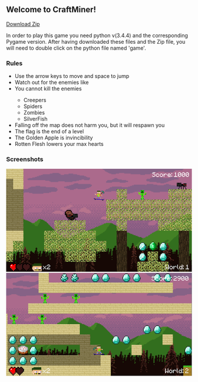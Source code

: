 ## Welcome to CraftMiner!

<a href="https://github.com/Hety06/CraftMiner/archive/master.zip" class="btn btn-github"><span class="icon"></span>Download Zip</a>

In order to play this game you need python v(3.4.4) and the corresponding Pygame version. After having downloaded these files and the Zip file, you will need to double click on the python file named 'game'.

### Rules

<ul>
  <li>Use the arrow keys to move and space to jump</li>
  <li>Watch out for the enemies like</li>
  <li>You cannot kill the enemies</li>
  <ul>
    <li>Creepers</li>
    <li>Spiders</li>
    <li>Zombies</li>
    <li>SilverFish</li>
  </ul>
  <li>Falling off the map does not harm you, but it will respawn you</li>
  <li>The flag is the end of a level</li>
  <li>The Golden Apple is invincibility</li>
  <li>Rotten Flesh lowers your max hearts</li>  
</ul>  


### Screenshots

<img src="https://github.com/Hety06/CraftMiner/blob/master/pygame-platformer-master/resourses/ss1.png">
<img src="https://github.com/Hety06/CraftMiner/blob/master/pygame-platformer-master/resourses/ss2.png">

